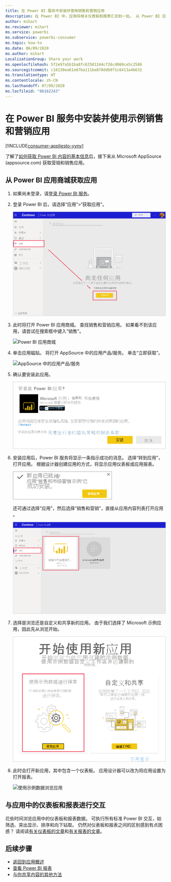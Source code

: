 ```yaml
---
title: 在 Power BI 服务中安装并使用销售和营销应用
description: 在 Power BI 中，应用将相关仪表板和报表汇总到一处。 从 Power BI 应用市场安装销售和营销应用。
author: mihart
ms.reviewer: mihart
ms.service: powerbi
ms.subservice: powerbi-consumer
ms.topic: how-to
ms.date: 06/09/2020
ms.author: mihart
LocalizationGroup: Share your work
ms.openlocfilehash: 5f2e97a5b1ba8fc62581244cf26cd069ce5c2586
ms.sourcegitcommit: c18130ea61e67ba111be870ddb971c6413a4b632
ms.translationtype: HT
ms.contentlocale: zh-CN
ms.lasthandoff: 07/09/2020
ms.locfileid: "86162243"
---
```

# <a name="install-and-use-the-sample-sales-and-marketing-app-in-the-power-bi-service"></a>在 Power BI 服务中安装并使用示例销售和营销应用

[!INCLUDE[consumer-appliesto-yyny](../includes/consumer-appliesto-yyny.md)]

了解了[如何获取 Power BI 内容的基本信息](end-user-app-view.md)后，接下来从 Microsoft AppSource (appsource.com) 获取营销和销售应用。 


## <a name="get-the-app-from-the-power-bi-apps-marketplace"></a>从 Power BI 应用商城获取应用

1. 如果尚未登录，请[登录 Power BI 服务](./end-user-sign-in.md)。 

1. 登录 Power BI 后，请选择“应用”>“获取应用”。 

    ![获取应用  ](./media/end-user-app-marketing/power-bi-get-apps.png)

1. 此时将打开 Power BI 应用商城。 查找销售和营销应用。 如果看不到该应用，请尝试在搜索框中键入“销售”。

    ![Power BI 应用商城  ](./media/end-user-app-marketing/power-bi-apps-marketplace.png)

1. 单击应用磁贴。 将打开 AppSource 中的应用产品/服务。 单击“立即获取”。

   ![AppSource 中的应用产品/服务](./media/end-user-app-marketing/power-bi-apps-app-offering.png)

1. 确认要安装此应用。

   ![安装此应用？](./media/end-user-app-marketing/power-bi-app-install.png)

5. 安装应用后，Power BI 服务将显示一条指示成功的消息。 选择“转到应用”，打开应用。 根据设计器创建应用的方式，将显示应用仪表板或应用报表。

    ![已成功安装应用 ](./media/end-user-app-marketing/power-bi-app-ready.png)

    还可通过选择“应用”，然后选择“销售和营销”，直接从应用内容列表打开应用 。

    ![Power BI 中的“应用”](./media/end-user-app-marketing/power-bi-apps-sales-marketing.png)


6. 选择是浏览还是自定义和共享新的应用。 由于我们选择了 Microsoft 示例应用，因此先从浏览开始。 

    ![使用示例数据浏览应用](./media/end-user-app-marketing/power-bi-explore.png)

7.  此时会打开新应用，其中包含一个仪表板。 应用设计器可以改为将应用设置为打开报表。  

    ![使用示例数据浏览应用](./media/end-user-app-marketing/power-bi-new-app.png)




## <a name="interact-with-the-dashboards-and-reports-in-the-app"></a>与应用中的仪表板和报表进行交互
花些时间浏览应用中的仪表板和报表数据。 可执行所有标准 Power BI 交互，如筛选、突出显示、排序和向下钻取。  仍然对仪表板和报表之间的区别感到有点困惑？  请阅读[有关仪表板的文章](end-user-dashboards.md)和[有关报表的文章](end-user-reports.md)。  




## <a name="next-steps"></a>后续步骤
* [返回到应用概述](end-user-apps.md)
* [查看 Power BI 报表](end-user-report-open.md)
* [与你共享内容的其他方法](end-user-shared-with-me.md)
